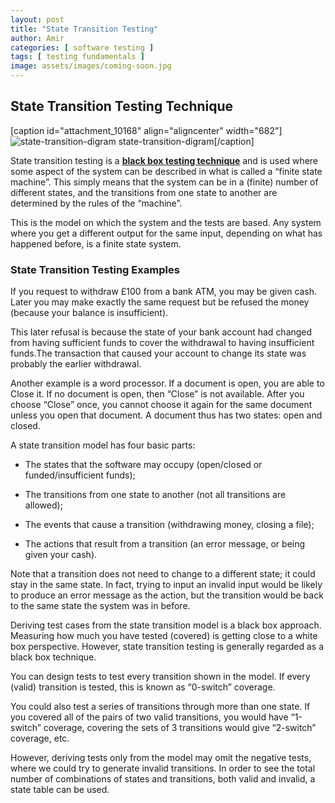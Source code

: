 ```yaml
---
layout: post
title: "State Transition Testing"
author: Amir
categories: [ software testing ]
tags: [ testing fundamentals ]
image: assets/images/coming-soon.jpg
---
```


## State Transition Testing Technique

[caption id="attachment_10168" align="aligncenter" width="682"]![state-transition-digram](http://69.164.212.71/wp-content/uploads/2008/11/state-transition-digram.jpg) state-transition-digram[/caption]

State transition testing is a **[black box testing technique](http://www.testingexcellence.com/black-box-testing)** and is used where some aspect of the system can be described in what is called a “finite state machine”. This simply means that the system can be in a (finite) number of different states, and the transitions from one state to another are determined by the rules of the “machine”.

This is the model on which the system and the tests are based. Any system where you get a different output for the same input, depending on what has happened before, is a finite state system.

### State Transition Testing Examples

If you request to withdraw £100 from a bank ATM, you may be given cash. Later you may make exactly the same request but be refused the money (because your balance is insufficient).

This later refusal is because the state of your bank account had changed from having sufficient funds to cover the withdrawal to having insufficient funds.The transaction that caused your account to change its state was probably the earlier withdrawal.

Another example is a word processor. If a document is open, you are able to Close it. If no document is open, then “Close” is not available. After you choose “Close” once, you cannot choose it again for the same document unless you open that document. A document thus has two states: open and closed.

A state transition model has four basic parts:

*   The states that the software may occupy (open/closed or funded/insufficient funds);

*   The transitions from one state to another (not all transitions are allowed);

*   The events that cause a transition (withdrawing money, closing a file);

*   The actions that result from a transition (an error message, or being given your cash).

Note that a transition does not need to change to a different state; it could stay in the same state. In fact, trying to input an invalid input would be likely to produce an error message as the action, but the transition would be back to the same state the system was in before.

Deriving test cases from the state transition model is a black box approach. Measuring how much you have tested (covered) is getting close to a white box perspective. However, state transition testing is generally regarded as a black box technique.

You can design tests to test every transition shown in the model. If every (valid) transition is tested, this is known as “0-switch” coverage.

You could also test a series of transitions through more than one state. If you covered all of the pairs of two valid transitions, you would have “1-switch” coverage, covering the sets of 3 transitions would give “2-switch” coverage, etc.

However, deriving tests only from the model may omit the negative tests, where we could try to generate invalid transitions. In order to see the total number of combinations of states and transitions, both valid and invalid, a state table can be used.